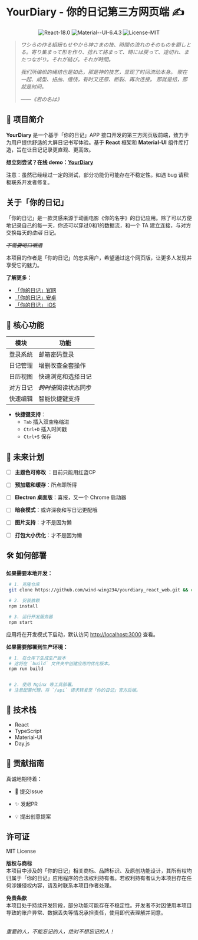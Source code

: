 # YourDiary - 你的日记第三方网页端 ✍️

<div align="center">
  <img src="https://img.shields.io/badge/React-18.0-blue?logo=react" alt="React-18.0"/>
  <img src="https://img.shields.io/badge/Material--UI-6.4.3-indigo?logo=mui" alt="Material--UI-6.4.3"/>
  <img src="https://img.shields.io/badge/License-MIT-green" alt="License-MIT"/>
  <br>
</div>

> <cite>ワシらの作る組紐もせやから神さまの技、時間の流れのそのものを顕しとる。寄り集まって形を作り、捻れて絡まって、時には戻って、途切れ、またつながり。それが結び。それが時間。</cite>
>
> <cite>我们所编织的绳结也是如此，那是神的技艺，显现了时间流动本身。
> 聚在一起、成型、扭曲、缠绕，有时又还原、断裂、再次连接。
> 那就是结，那就是时间。</cite>
>
> ——<cite>《君の名は》</cite>

## 🌟 项目简介

**YourDiary** 是一个基于「你的日记」APP 接口开发的第三方网页版前端，致力于为用户提供舒适的大屏日记书写体验。基于 **React** 框架和 **Material-UI** 组件库打造，旨在让日记记录更直观、更高效。

**想立刻尝试？在线 demo：[YourDiary](https://diary.nahhan.me/)**

注意：虽然已经经过一定的测试，部分功能仍可能存在不稳定性。如遇 bug 请积极联系开发者修复。

## 关于「你的日记」

「你的日记」是一款灵感来源于动画电影《你的名字》的日记应用。除了可以方便地记录自己的每一天，你还可以穿过0和1的数据流，和一个 TA 建立连接，与对方交换每天的<s><em>生活</em></s> 日记。

<s><em>不需要喝口嚼酒</em></s>

本项目的作者是「你的日记」的忠实用户，希望通过这个网页版，让更多人发现并享受它的魅力。

**了解更多：**

- <a href="https://nideriji.cn/">「你的日记」官网</a>
- <a href="https://www.taptap.cn/app/37960/all-info">「你的日记」安卓</a>
- <a href="https://apps.apple.com/cn/app/%E4%BD%A0%E7%9A%84%E6%97%A5%E8%AE%B0/id1183155138">「你的日记」 iOS</a>

## 🚀 核心功能

| 模块 | 功能 |
|------|------|
| 登录系统 | 邮箱密码登录 |
| 日记管理 | 增删改查全套操作 |
| 日历视图 | 快速浏览和选择日记 |
| 对方日记 | <s><em>跨时空</em></s>阅读状态同步 |
| 快速编辑 | 智能快捷键支持 |

- **快捷键支持**：
  - `Tab` 插入双空格缩进
  - `Ctrl+D` 插入时间戳
  - `Ctrl+S` 保存

## 🎯 未来计划

- [ ] **主题色可修改** ：目前只能用红蓝CP

- [ ] **预加载和缓存**：所点即所得

- [ ] **Electron 桌面版**：喜报，又一个 Chrome 启动器

- [ ] **暗夜模式**：或许深夜和写日记更配哦

- [ ] **图片支持**：才不是因为懒

- [ ] **打包大小优化**：才不是因为懒

## 🛠️ 如何部署

**如果需要本地开发：**

   ```bash
    # 1. 克隆仓库
    git clone https://github.com/wind-wing234/yourdiary_react_web.git && cd yourdiary

    # 2. 安装依赖
    npm install

    # 3. 运行开发服务器
    npm start
   ```

   应用将在开发模式下启动，默认访问 [http://localhost:3000](http://localhost:3000) 查看。

**如果需要部署到生产环境：**

   ```bash
    # 1. 在仓库下生成生产版本
    # 这将在 `build` 文件夹中创建应用的优化版本。
    npm run build


    # 2. 使用 Nginx 等工具部署。
    # 注意配置代理，将 `/api` 请求转发至「你的日记」官方后端。

   ```

## 🧰 技术栈

- React
- TypeScript
- Material-UI
- Day.js

## 🤝 贡献指南

真诚地期待着：

- 🐛 提交Issue

- ✨ 发起PR

- 💡 提出创意提案

## 许可证

MIT License

**版权与商标**  
本项目中涉及的「你的日记」相关商标、品牌标识、及原创功能设计，其所有权均归属于「你的日记」应用程序的合法权利持有者。若权利持有者认为本项目存在任何涉嫌侵权内容，请及时联系本项目作者处理。

**免责条款**  
本项目处于持续开发阶段，部分功能可能存在不稳定性。开发者不对因使用本项目导致的账户异常、数据丢失等情况承担责任，使用即代表理解并同意。

<br>
<cite>重要的人，不能忘记的人，绝对不想忘记的人！</cite>
